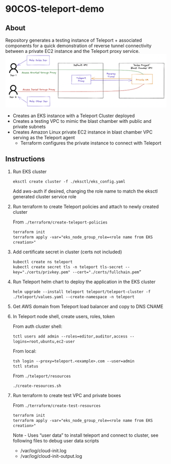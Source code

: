# 90COS-teleport-demo

## About
Repository generates a testing instance of Teleport + associated components for a quick demonstration of reverse tunnel connectivity between a private EC2 instance and the Teleport proxy service.
![architecture](sample.png)
- Creates an EKS instance with a Teleport Cluster deployed
- Creates a testing VPC to mimic the blast chamber with public and private subnets
- Creates Amazon Linux private EC2 instance in blast chamber VPC serving as the Teleport agent
    - Terraform configures the private instance to connect with Teleport

## Instructions

1. Run EKS cluster
    ```
    eksctl create cluster -f ./eksctl/eks_config.yaml
    ```
    Add aws-auth if desired, changing the role name to match the eksctl generated cluster service role
    
2. Run terraform to create Teleport policies and attach to newly created cluster
    
    From `./terraform/create-teleport-policies`
    ```
    terraform init
    terraform apply -var="eks_node_group_role=<role name from EKS creation>"
    ```
    
3. Add certificate secret in cluster (certs not included)
    ```
    kubectl create ns teleport
    kubectl create secret tls -n teleport tls-secret --key="./certs/privkey.pem" --cert="./certs/fullchain.pem”
    ```
    
4. Run Teleport helm chart to deploy the application in the EKS cluster
    
    ```
    helm upgrade --install teleport teleport/teleport-cluster -f ./teleport/values.yaml --create-namespace -n teleport
    ```
    
5. Get AWS domain from Teleport load balancer and copy to DNS CNAME
6. In Teleport node shell, create users, roles, token
    
    From auth cluster shell:
    ```
    tctl users add admin --roles=editor,auditor,access --logins=root,ubuntu,ec2-user
    ```
    
    From local:
    ```
    tsh login --proxy=teleport.<example>.com --user=admin
    tctl status
    ```
    
    From `./teleport/resources`
    ```
    ./create-resources.sh
    ```

7. Run terraform to create test VPC and private boxes 
    
    From `./terraform/create-test-resources`
    ```
    terraform init
    terraform apply -var="eks_node_group_role=<role name from EKS creation>"
    ```

    Note - Uses “user data” to install teleport and connect to cluster, see following files to debug user data scripts
    - /var/log/cloud-init.log
    - /var/log/cloud-init-output.log